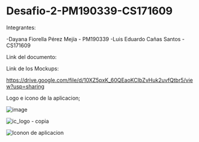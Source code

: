 # Desafio-2-PM190339-CS171609

Integrantes: 

-Dayana Fiorella Pérez Mejía - PM190339
-Luis Eduardo Cañas Santos - CS171609

Link del documento:


Link de los Mockups:

https://drive.google.com/file/d/10XZ5pxK_60QEaoKCIbZvHuk2uvfQtbr5/view?usp=sharing


Logo e icono de la aplicacion;

![image](https://user-images.githubusercontent.com/35785001/163700993-0034d012-a4db-4162-be92-56ec3024acd2.png)

![ic_logo - copia](https://user-images.githubusercontent.com/35785001/163701006-3bff2b73-a0bc-40af-a5e9-b492f55ffc6a.png)

![Iconon de aplicacion](https://user-images.githubusercontent.com/35785001/163701000-ce8bd65c-ebff-4edf-8d9e-55bf7dffd497.png)




